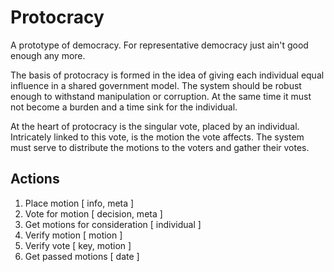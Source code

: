 Protocracy
=========

A prototype of democracy. For representative democracy just ain't good enough any more.

The basis of protocracy is formed in the idea of giving each individual equal influence in a shared government model. The system should be robust enough to withstand manipulation or corruption. At the same time it must not become a burden and a time sink for the individual.

At the heart of protocracy is the singular vote, placed by an individual. Intricately linked to this vote, is the motion the vote affects. The system must serve to distribute the motions to the voters and gather their votes.

Actions
----------
1. Place motion [ info, meta ]
2. Vote for motion [ decision, meta ]
3. Get motions for consideration [ individual ]
4. Verify motion [ motion ]
5. Verify vote [ key, motion ]
6. Get passed motions [ date ]
